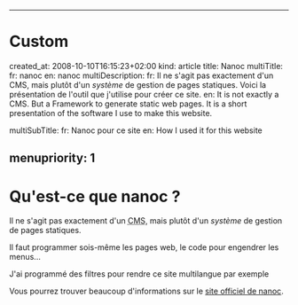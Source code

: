 -----
# Custom 
created_at: 2008-10-10T16:15:23+02:00
kind: article
title: Nanoc
multiTitle: 
    fr: nanoc
    en: nanoc
multiDescription:
    fr: Il ne s'agit pas exactement d'un CMS, mais plutôt d'un *système* de gestion de pages statiques. Voici la présentation de l'outil que j'utilise pour créer ce site.
    en: It is not exactly a CMS.  But a Framework to generate static web pages. It is a short presentation of the software I use to make this website.

multiSubTitle: 
    fr: Nanoc pour ce site
    en: How I used it for this website

menupriority: 1
-----

Qu'est-ce que nanoc ?
=============================================

Il ne s'agit pas exactement d'un 
<abbr title="Content Management System">CMS</abbr>,
mais plutôt d'un *système* de gestion de pages statiques. 



Il faut programmer sois-même les pages web,
le code pour engendrer les menus...



J'ai programmé des filtres pour rendre ce site multilangue par exemple



 Vous pourrez trouver beaucoup d'informations sur
le [site officiel de nanoc](http://nanoc.stoneship.org). 


